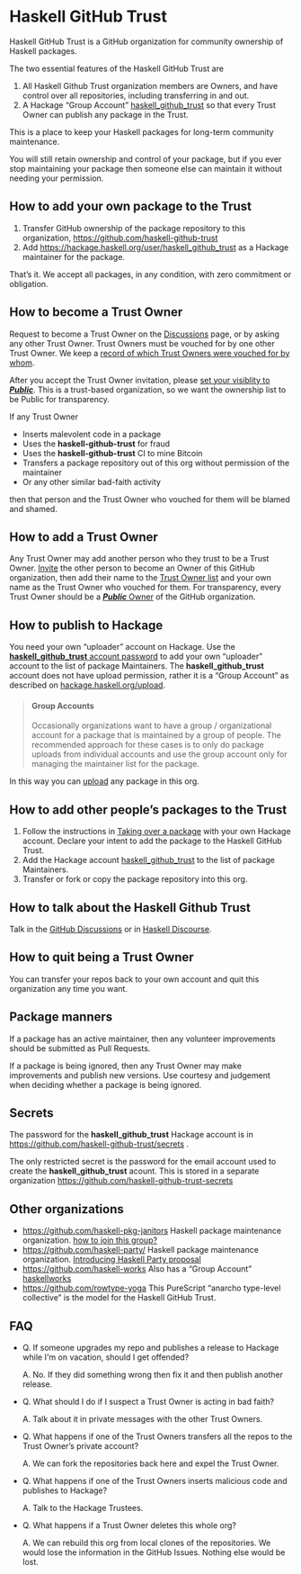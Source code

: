 # Haskell GitHub Trust

Haskell GitHub Trust is a GitHub organization for community ownership of Haskell packages.

The two essential features of the Haskell GitHub Trust are

1. All Haskell Github Trust organization members are Owners, and have control over all repositories, including transferring in and out.
2. A Hackage “Group Account” [haskell_github_trust](https://hackage.haskell.org/user/haskell_github_trust) so that every Trust Owner can publish any package in the Trust.

This is a place to keep your Haskell packages for long-term community maintenance.

You will still retain ownership and control of your package, but if you ever stop maintaining your package then someone else can maintain it without needing your permission.

## How to add your own package to the Trust

1. Transfer GitHub ownership of the package repository to this organization, https://github.com/haskell-github-trust
2. Add https://hackage.haskell.org/user/haskell_github_trust as a Hackage maintainer for the package.

That’s it. We accept all packages, in any condition, with zero commitment or obligation.

## How to become a Trust Owner

Request to become a Trust Owner on the [Discussions](https://github.com/orgs/haskell-github-trust/discussions) page, or by asking any other Trust Owner. Trust Owners must be vouched for by one other Trust Owner.
We keep a [record of which Trust Owners were vouched for by whom](https://github.com/haskell-github-trust/.github/blob/main/TRUSTEES.md).

After you accept the Trust Owner invitation, please [set your visiblity to __*Public*__](https://github.com/orgs/haskell-github-trust/people). This is a trust-based organization, so we want the ownership list to be Public for transparency.

If any Trust Owner

* Inserts malevolent code in a package
* Uses the __haskell-github-trust__ for fraud
* Uses the __haskell-github-trust__ CI to mine Bitcoin
* Transfers a package repository out of this org without permission of the maintainer
* Or any other similar bad-faith activity

then that person and the Trust Owner who vouched for them will be blamed and shamed.

## How to add a Trust Owner

Any Trust Owner may add another person who they trust to be a Trust Owner. [Invite](https://github.com/orgs/haskell-github-trust/people) the other person to become an Owner of this GitHub organization, then add their name to the [Trust Owner list](https://github.com/haskell-github-trust/.github/blob/main/TRUSTEES.md) and your own name as the Trust Owner who vouched for them. For transparency, every Trust Owner should be a [__*Public*__ Owner](https://github.com/orgs/haskell-github-trust/people) of the GitHub organization.

## How to publish to Hackage

You need your own “uploader” account on Hackage. Use the [__haskell_github_trust__ account password](https://github.com/haskell-github-trust/secrets) 
to add your own “uploader” account to the list of package Maintainers.
The __haskell_github_trust__ account does not have upload permission, rather it is a “Group Account” as described
on [hackage.haskell.org/upload](https://hackage.haskell.org/upload).

> #### Group Accounts
> 
> Occasionally organizations want to have a group / organizational account for a package that is maintained by a group of people. The recommended approach for these cases is to only do package uploads from individual accounts and use the group account only for managing the maintainer list for the package.

In this way you can [upload](https://hackage.haskell.org/upload) any package in this org.

## How to add other people’s packages to the Trust

1. Follow the instructions in [Taking over a package](https://wiki.haskell.org/Taking_over_a_package) with your own Hackage account. Declare your intent to add the package to the Haskell GitHub Trust.
2. Add the Hackage account [haskell_github_trust](https://hackage.haskell.org/user/haskell_github_trust) to the list of package Maintainers.
3. Transfer or fork or copy the package repository into this org.

## How to talk about the Haskell Github Trust

Talk in the [GitHub Discussions](https://github.com/orgs/haskell-github-trust/discussions) or in [Haskell Discourse](https://discourse.haskell.org/).

## How to quit being a Trust Owner

You can transfer your repos back to your own account and quit this organization any time you want.

## Package manners

If a package has an active maintainer, then any volunteer improvements should be submitted as Pull Requests.

If a package is being ignored,
then any Trust Owner may make improvements and publish new versions. Use courtesy and judgement when deciding whether
a package is being ignored.

## Secrets

The password for the __haskell_github_trust__ Hackage account is in https://github.com/haskell-github-trust/secrets . 

The only restricted secret is the password for the email account used to create the __haskell_github_trust__ acount. This is stored in a separate organization https://github.com/haskell-github-trust-secrets

## Other organizations

* https://github.com/haskell-pkg-janitors Haskell package maintenance organization. [how to join this group?](https://github.com/orgs/haskell-pkg-janitors/discussions/3)
* https://github.com/haskell-party/ Haskell package maintenance organization. [Introducing Haskell Party proposal](https://github.com/haskellfoundation/stability/pull/12)
* https://github.com/haskell-works Also has a “Group Account” [haskellworks](https://hackage.haskell.org/user/haskellworks)
* https://github.com/rowtype-yoga This PureScript “anarcho type-level collective” is the model for the Haskell GitHub Trust.

## FAQ

* Q. If someone upgrades my repo and publishes a release to Hackage while I'm on vacation, should I get offended?
  
  A. No. If they did something wrong then fix it and then publish another release.
  
* Q. What should I do if I suspect a Trust Owner is acting in bad faith?

  A. Talk about it in private messages with the other Trust Owners.

* Q. What happens if one of the Trust Owners transfers all the repos to the Trust Owner’s private account?

  A. We can fork the repositories back here and expel the Trust Owner.
  
* Q. What happens if one of the Trust Owners inserts malicious code and publishes to Hackage?

  A. Talk to the Hackage Trustees.
  
* Q. What happens if a Trust Owner deletes this whole org?

  A. We can rebuild this org from local clones of the repositories. We would lose the information in the GitHub Issues.
     Nothing else would be lost.
